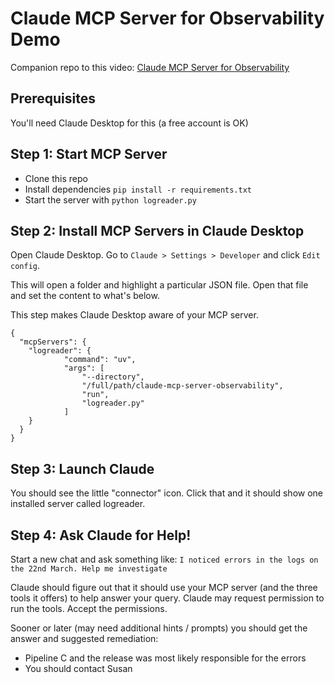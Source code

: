 # Claude MCP Server for Observability Demo

Companion repo to this video: [Claude MCP Server for Observability](https://youtu.be/lWO9M9SpGAg)

## Prerequisites

You'll need Claude Desktop for this (a free account is OK)

## Step 1: Start MCP Server

- Clone this repo
- Install dependencies `pip install -r requirements.txt`
- Start the server with `python logreader.py`

## Step 2: Install MCP Servers in Claude Desktop

Open Claude Desktop. Go to `Claude > Settings > Developer` and click `Edit config`.

This will open a folder and highlight a particular JSON file. Open that file and set the content to what's below.

This step makes Claude Desktop aware of your MCP server.

```
{
  "mcpServers": {
    "logreader": {
            "command": "uv",
            "args": [
                "--directory",
                "/full/path/claude-mcp-server-observability",
                "run",
                "logreader.py"
            ]
    }
  }
}
```

## Step 3: Launch Claude

You should see the little "connector" icon. Click that and it should show one installed server called logreader.

## Step 4: Ask Claude for Help!

Start a new chat and ask something like: `I noticed errors in the logs on the 22nd March. Help me investigate`

Claude should figure out that it should use your MCP server (and the three tools it offers) to help answer your query. Claude may request permission to run the tools. Accept the permissions.

Sooner or later (may need additional hints / prompts) you should get the answer and suggested remediation:

- Pipeline C and the release was most likely responsible for the errors
- You should contact Susan


